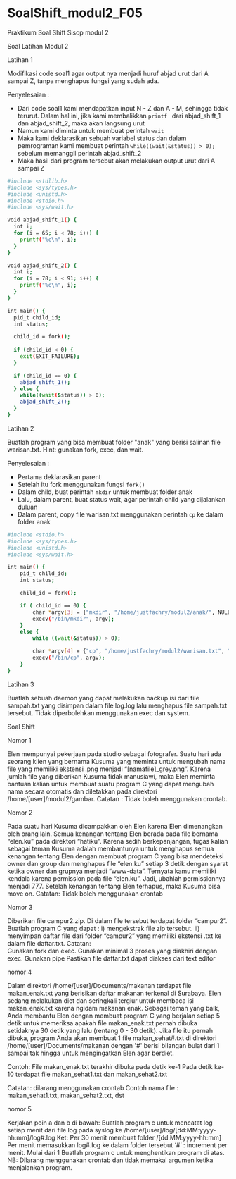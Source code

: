 # SoalShift_modul2_F05
Praktikum Soal Shift Sisop modul 2

Soal Latihan Modul 2

Latihan 1

Modifikasi code soal1 agar output nya menjadi huruf abjad urut dari A sampai Z, tanpa menghapus fungsi yang sudah ada.

Penyelesaian :
- Dari code soal1 kami mendapatkan input N - Z dan A - M, sehingga tidak terurut. Dalam hal ini, jika kami membalikkan ```printf ``` dari abjad_shift_1 dan abjad_shift_2, maka akan langsung urut
- Namun kami diminta untuk membuat perintah ```wait```
- Maka kami deklarasikan sebuah variabel status dan dalam pemrograman kami membuat perintah ```while((wait(&status)) > 0);``` sebelum memanggil perintah abjad_shift_2
- Maka hasil dari program tersebut akan melakukan output urut dari A sampai Z

```bash
#include <stdlib.h>
#include <sys/types.h>
#include <unistd.h>
#include <stdio.h>
#include <sys/wait.h>

void abjad_shift_1() {
  int i;
  for (i = 65; i < 78; i++) {
    printf("%c\n", i);
  }
}

void abjad_shift_2() {
  int i;
  for (i = 78; i < 91; i++) {
    printf("%c\n", i);
  }
}

int main() {
  pid_t child_id;
  int status;

  child_id = fork();
  
  if (child_id < 0) {
    exit(EXIT_FAILURE);
  }

  if (child_id == 0) {
    abjad_shift_1();
  } else {
    while((wait(&status)) > 0);
    abjad_shift_2();
  }
}

```
Latihan 2

Buatlah program yang bisa membuat folder "anak" yang berisi salinan file warisan.txt.
Hint: gunakan fork, exec, dan wait.

Penyelesaian :
- Pertama deklarasikan parent
- Setelah itu fork menggunakan fungsi ```fork()```
- Dalam child, buat perintah ```mkdir``` untuk membuat folder anak
- Lalu, dalam parent, buat status wait, agar perintah child yang dijalankan duluan
- Dalam parent, copy file warisan.txt menggunakan perintah ```cp``` ke dalam folder anak

```bash
#include <stdio.h>
#include <sys/types.h>
#include <unistd.h>
#include <sys/wait.h>

int main() {
    pid_t child_id;
    int status;

    child_id = fork();

    if ( child_id == 0) {
        char *argv[3] = {"mkdir", "/home/justfachry/modul2/anak/", NULL};
        execv("/bin/mkdir", argv);
    }
    else {
        while ((wait(&status)) > 0);

        char *argv[4] = {"cp", "/home/justfachry/modul2/warisan.txt", "/home/justfachry/modul2/anak/", NULL};
        execv("/bin/cp", argv);
    }
}
```

Latihan 3

Buatlah sebuah daemon yang dapat melakukan backup isi dari file sampah.txt yang disimpan dalam file log.log lalu menghapus file sampah.txt tersebut. Tidak diperbolehkan menggunakan exec dan system.

Soal Shift

Nomor 1

Elen mempunyai pekerjaan pada studio sebagai fotografer. Suatu hari ada seorang klien yang bernama Kusuma yang meminta untuk mengubah nama file yang memiliki ekstensi .png menjadi “[namafile]_grey.png”. Karena jumlah file yang diberikan Kusuma tidak manusiawi, maka Elen meminta bantuan kalian untuk membuat suatu program C yang dapat mengubah nama secara otomatis dan diletakkan pada direktori /home/[user]/modul2/gambar.
Catatan : Tidak boleh menggunakan crontab.

Nomor 2

Pada suatu hari Kusuma dicampakkan oleh Elen karena Elen dimenangkan oleh orang lain. Semua kenangan tentang Elen berada pada file bernama “elen.ku” pada direktori “hatiku”. Karena sedih berkepanjangan, tugas kalian sebagai teman Kusuma adalah membantunya untuk menghapus semua kenangan tentang Elen dengan membuat program C yang bisa mendeteksi owner dan group dan menghapus file “elen.ku” setiap 3 detik dengan syarat ketika owner dan grupnya menjadi “www-data”. Ternyata kamu memiliki kendala karena permission pada file “elen.ku”. Jadi, ubahlah permissionnya menjadi 777. Setelah kenangan tentang Elen terhapus, maka Kusuma bisa move on.
Catatan: Tidak boleh menggunakan crontab

Nomor 3

Diberikan file campur2.zip. Di dalam file tersebut terdapat folder “campur2”. 
Buatlah program C yang dapat :
i)  mengekstrak file zip tersebut.
ii) menyimpan daftar file dari folder “campur2” yang memiliki ekstensi .txt ke dalam file daftar.txt. 
Catatan:  
Gunakan fork dan exec.
Gunakan minimal 3 proses yang diakhiri dengan exec.
Gunakan pipe
Pastikan file daftar.txt dapat diakses dari text editor

nomor 4

Dalam direktori /home/[user]/Documents/makanan terdapat file makan_enak.txt yang berisikan daftar makanan terkenal di Surabaya. Elen sedang melakukan diet dan seringkali tergiur untuk membaca isi makan_enak.txt karena ngidam makanan enak. Sebagai teman yang baik, Anda membantu Elen dengan membuat program C yang berjalan setiap 5 detik untuk memeriksa apakah file makan_enak.txt pernah dibuka setidaknya 30 detik yang lalu (rentang 0 - 30 detik).
Jika file itu pernah dibuka, program Anda akan membuat 1 file makan_sehat#.txt di direktori /home/[user]/Documents/makanan dengan '#' berisi bilangan bulat dari 1 sampai tak hingga untuk mengingatkan Elen agar berdiet.

Contoh:
File makan_enak.txt terakhir dibuka pada detik ke-1
Pada detik ke-10 terdapat file makan_sehat1.txt dan makan_sehat2.txt

Catatan: 
dilarang menggunakan crontab
Contoh nama file : makan_sehat1.txt, makan_sehat2.txt, dst

nomor 5

Kerjakan poin a dan b di bawah:
Buatlah program c untuk mencatat log setiap menit dari file log pada syslog ke /home/[user]/log/[dd:MM:yyyy-hh:mm]/log#.log
Ket:
Per 30 menit membuat folder /[dd:MM:yyyy-hh:mm]
Per menit memasukkan log#.log ke dalam folder tersebut
‘#’ : increment per menit. Mulai dari 1
Buatlah program c untuk menghentikan program di atas.
NB: Dilarang menggunakan crontab dan tidak memakai argumen ketika menjalankan program.

